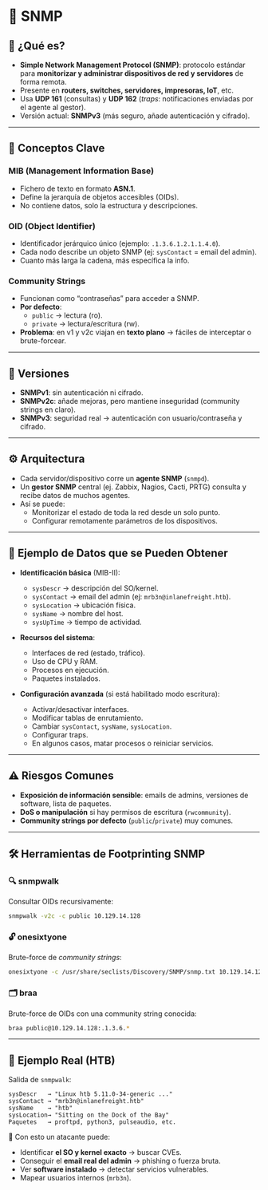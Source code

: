 # 📡 SNMP

## 🔹 ¿Qué es?
- **Simple Network Management Protocol (SNMP)**: protocolo estándar para **monitorizar y administrar dispositivos de red y servidores** de forma remota.  
- Presente en **routers, switches, servidores, impresoras, IoT**, etc.  
- Usa **UDP 161** (consultas) y **UDP 162** (*traps*: notificaciones enviadas por el agente al gestor).  
- Versión actual: **SNMPv3** (más seguro, añade autenticación y cifrado).  

---

## 📂 Conceptos Clave

### MIB (Management Information Base)
- Fichero de texto en formato **ASN.1**.  
- Define la jerarquía de objetos accesibles (OIDs).  
- No contiene datos, solo la estructura y descripciones.

### OID (Object Identifier)
- Identificador jerárquico único (ejemplo: `.1.3.6.1.2.1.1.4.0`).  
- Cada nodo describe un objeto SNMP (ej: `sysContact` = email del admin).  
- Cuanto más larga la cadena, más específica la info.

### Community Strings
- Funcionan como “contraseñas” para acceder a SNMP.  
- **Por defecto**:  
  - `public` → lectura (ro).  
  - `private` → lectura/escritura (rw).  
- **Problema**: en v1 y v2c viajan en **texto plano** → fáciles de interceptar o brute-forcear.

---

## 🔑 Versiones

- **SNMPv1**: sin autenticación ni cifrado.  
- **SNMPv2c**: añade mejoras, pero mantiene inseguridad (community strings en claro).  
- **SNMPv3**: seguridad real → autenticación con usuario/contraseña y cifrado.  

---

## ⚙️ Arquitectura
- Cada servidor/dispositivo corre un **agente SNMP** (`snmpd`).  
- Un **gestor SNMP** central (ej. Zabbix, Nagios, Cacti, PRTG) consulta y recibe datos de muchos agentes.  
- Así se puede:  
  - Monitorizar el estado de toda la red desde un solo punto.  
  - Configurar remotamente parámetros de los dispositivos.  

---

## 📌 Ejemplo de Datos que se Pueden Obtener
- **Identificación básica** (MIB-II):
  - `sysDescr` → descripción del SO/kernel.  
  - `sysContact` → email del admin (ej: `mrb3n@inlanefreight.htb`).  
  - `sysLocation` → ubicación física.  
  - `sysName` → nombre del host.  
  - `sysUpTime` → tiempo de actividad.  

- **Recursos del sistema**:
  - Interfaces de red (estado, tráfico).  
  - Uso de CPU y RAM.  
  - Procesos en ejecución.  
  - Paquetes instalados.  

- **Configuración avanzada** (si está habilitado modo escritura):
  - Activar/desactivar interfaces.  
  - Modificar tablas de enrutamiento.  
  - Cambiar `sysContact`, `sysName`, `sysLocation`.  
  - Configurar traps.  
  - En algunos casos, matar procesos o reiniciar servicios.  

---

## ⚠️ Riesgos Comunes
- **Exposición de información sensible**: emails de admins, versiones de software, lista de paquetes.  
- **DoS o manipulación** si hay permisos de escritura (`rwcommunity`).  
- **Community strings por defecto** (`public`/`private`) muy comunes.  

---

## 🛠️ Herramientas de Footprinting SNMP

### 🔍 snmpwalk
Consultar OIDs recursivamente:
```bash
snmpwalk -v2c -c public 10.129.14.128
```

### 🔓 onesixtyone
Brute-force de *community strings*:
```bash
onesixtyone -c /usr/share/seclists/Discovery/SNMP/snmp.txt 10.129.14.128
```

### 🗂 braa
Brute-force de OIDs con una community string conocida:
```bash
braa public@10.129.14.128:.1.3.6.*
```

---

## 🧪 Ejemplo Real (HTB)
Salida de `snmpwalk`:
```
sysDescr   → "Linux htb 5.11.0-34-generic ..."
sysContact → "mrb3n@inlanefreight.htb"
sysName    → "htb"
sysLocation→ "Sitting on the Dock of the Bay"
Paquetes   → proftpd, python3, pulseaudio, etc.
```

📌 Con esto un atacante puede:
- Identificar **el SO y kernel exacto** → buscar CVEs.  
- Conseguir el **email real del admin** → phishing o fuerza bruta.  
- Ver **software instalado** → detectar servicios vulnerables.  
- Mapear usuarios internos (`mrb3n`).  

